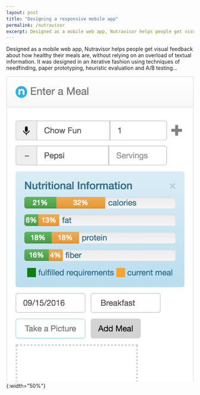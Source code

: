 ```yaml
---
layout: post
title: "Designing a responsive mobile app"
permalink: /nutravisor
excerpt: Designed as a mobile web app, Nutravisor helps people get visual feedback about how healthy their meals are, without relying on an overload of textual information. It was designed in an iterative fashion using techniques of needfinding (observation current user behavior), paper prototyping, heuristic evaluation and A/B testing...
---
```


<!-- elaborate -->
<!-- remove excerpt soon -->
Designed as a mobile web app, Nutravisor helps people get visual feedback about how healthy their meals are, without relying on an overload of textual information. It was designed in an iterative fashion using techniques of needfinding, paper prototyping, heuristic evaluation and A/B testing...

![](/assets/applied/log-a-meal.png){:width="50%"}
<!-- *home page* -->
